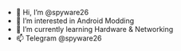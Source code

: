 - 👋 Hi, I’m @spyware26
- 👀 I’m interested in Android Modding
- 🌱 I’m currently learning Hardware & Networking
- 📫 Telegram @spyware26
